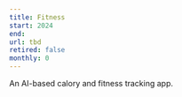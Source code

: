 ```yaml
---
title: Fitness
start: 2024
end: 
url: tbd
retired: false
monthly: 0
---
```


An AI-based calory and fitness tracking app.